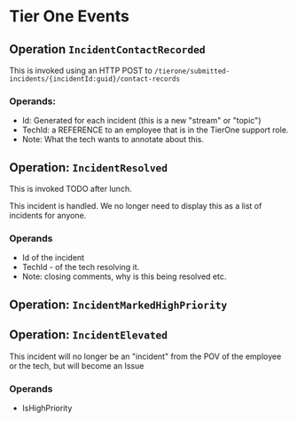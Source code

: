 # Tier One Events


## Operation `IncidentContactRecorded`

This is invoked using an HTTP POST to `/tierone/submitted-incidents/{incidentId:guid}/contact-records`

### Operands:
- Id: Generated for each incident (this is a new "stream" or "topic")
- TechId: a REFERENCE to an employee that is in the TierOne support role.
- Note: What the tech wants to annotate about this.

## Operation: `IncidentResolved`

This is invoked TODO after lunch.

This incident is handled. We no longer need to display this as a list of incidents for anyone.
### Operands
- Id of the incident
- TechId - of the tech resolving it.
- Note: closing comments, why is this being resolved etc.

## Operation: `IncidentMarkedHighPriority`


## Operation: `IncidentElevated`
This incident will no longer be an "incident" from the POV of the employee or the tech, but will become an Issue
### Operands
- IsHighPriority
